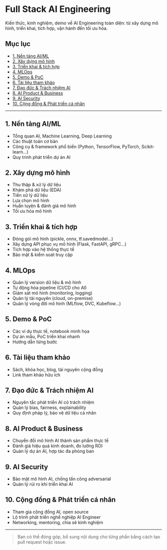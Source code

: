 # Full Stack AI Engineering

Kiến thức, kinh nghiệm, demo về AI Engineering toàn diện: từ xây dựng mô hình, triển khai, tích hợp, vận hành đến tối ưu hóa.

## Mục lục
- [1. Nền tảng AI/ML](#1-nền-tảng-aiml)
- [2. Xây dựng mô hình](#2-xây-dựng-mô-hình)
- [3. Triển khai & tích hợp](#3-triển-khai--tích-hợp)
- [4. MLOps](#4-mlops)
- [5. Demo & PoC](#5-demo--poc)
- [6. Tài liệu tham khảo](#6-tài-liệu-tham-khảo)
- [7. Đạo đức & Trách nhiệm AI](#7-đạo-đức--trách-nhiệm-ai)
- [8. AI Product & Business](#8-ai-product--business)
- [9. AI Security](#9-ai-security)
- [10. Cộng đồng & Phát triển cá nhân](#10-cộng-đồng--phát-triển-cá-nhân)

---

## 1. Nền tảng AI/ML
- Tổng quan AI, Machine Learning, Deep Learning
- Các thuật toán cơ bản
- Công cụ & framework phổ biến (Python, TensorFlow, PyTorch, Scikit-learn...)
- Quy trình phát triển dự án AI

## 2. Xây dựng mô hình
- Thu thập & xử lý dữ liệu
- Khám phá dữ liệu (EDA)
- Tiền xử lý dữ liệu
- Lựa chọn mô hình
- Huấn luyện & đánh giá mô hình
- Tối ưu hóa mô hình

## 3. Triển khai & tích hợp
- Đóng gói mô hình (pickle, onnx, tf.savedmodel...)
- Xây dựng API phục vụ mô hình (Flask, FastAPI, gRPC...)
- Tích hợp vào hệ thống thực tế
- Bảo mật & kiểm soát truy cập

## 4. MLOps
- Quản lý version dữ liệu & mô hình
- Tự động hóa pipeline (CI/CD cho AI)
- Giám sát mô hình (monitoring, logging)
- Quản lý tài nguyên (cloud, on-premise)
- Quản lý vòng đời mô hình (MLflow, DVC, Kubeflow...)

## 5. Demo & PoC
- Các ví dụ thực tế, notebook minh họa
- Dự án mẫu, PoC triển khai nhanh
- Hướng dẫn từng bước

## 6. Tài liệu tham khảo
- Sách, khóa học, blog, tài nguyên cộng đồng
- Link tham khảo hữu ích

## 7. Đạo đức & Trách nhiệm AI
- Nguyên tắc phát triển AI có trách nhiệm
- Quản lý bias, fairness, explainability
- Quy định pháp lý, bảo vệ dữ liệu cá nhân

## 8. AI Product & Business
- Chuyển đổi mô hình AI thành sản phẩm thực tế
- Đánh giá hiệu quả kinh doanh, đo lường ROI
- Quản lý dự án AI, hợp tác đa phòng ban

## 9. AI Security
- Bảo mật mô hình AI, chống tấn công adversarial
- Quản lý rủi ro khi triển khai AI

## 10. Cộng đồng & Phát triển cá nhân
- Tham gia cộng đồng AI, open source
- Lộ trình phát triển nghề nghiệp AI Engineer
- Networking, mentoring, chia sẻ kinh nghiệm

---

> Bạn có thể đóng góp, bổ sung nội dung cho từng phần bằng cách tạo pull request hoặc issue.
